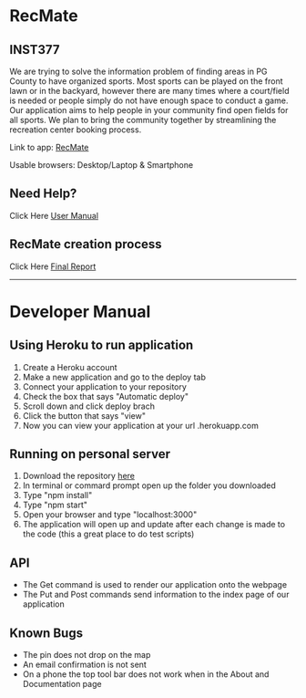 # RecMate
## INST377 

We are trying to solve the information problem of finding areas in PG County to have organized sports. Most sports can be played on the front lawn or in the backyard, however there are many times where a court/field is needed or people simply do not have enough space to conduct a game. Our application aims to help people in your community find open fields for all sports. We plan to bring the community together by streamlining the recreation center booking process. 

Link to app: [RecMate](https://warm-inlet-29798.herokuapp.com/index.html)

Usable browsers: Desktop/Laptop & Smartphone 

## Need Help?
Click Here [User Manual](https://github.com/Nick-Lisi/final_project/blob/master/docs/user.md)

## RecMate creation process 
Click Here [Final Report](https://github.com/Nick-Lisi/final_project/blob/master/docs/final.md)

---
# Developer Manual
## Using Heroku to run application 
1. Create a Heroku account
2. Make a new application and go to the deploy tab
3. Connect your application to your repository 
4. Check the box that says "Automatic deploy"
5. Scroll down and click deploy brach 
6. Click the button that says "view"
7. Now you can view your application at your url .herokuapp.com

## Running on personal server
1. Download the repository [here](https://github.com/Nick-Lisi/final_project)
2. In terminal or commard prompt open up the folder you downloaded
3. Type "npm install"
4. Type "npm start"
5. Open your browser and type "localhost:3000"
6. The application will open up and update after each change is made to the code (this a great place to do test scripts)

## API
- The Get command is used to render our application onto the webpage
- The Put and Post commands send information to the index page of our application

## Known Bugs 
- The pin does not drop on the map
- An email confirmation is not sent 
- On a phone the top tool bar does not work when in the About and Documentation page 
